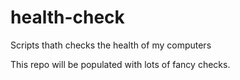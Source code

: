 # health-check
Scripts thath checks the health of my computers


This repo will be populated with lots of fancy checks. 
